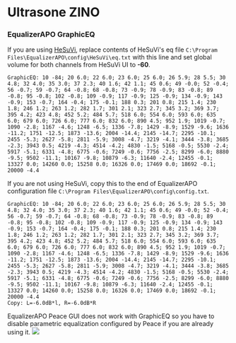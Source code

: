 # Ultrasone ZINO
### EqualizerAPO GraphicEQ
If you are using [HeSuVi](https://sourceforge.net/projects/hesuvi/), replace contents of HeSuVi's eq file `C:\Program Files\EqualizerAPO\config\HeSuVi\eq.txt` with this line and set global volume for both channels from HeSuVi UI to **-60**.
```
GraphicEQ: 10 -84; 20 6.0; 22 6.0; 23 6.0; 25 6.0; 26 5.9; 28 5.5; 30 4.8; 32 4.0; 35 3.0; 37 2.3; 40 1.6; 42 1.1; 45 0.6; 49 -0.0; 52 -0.4; 56 -0.7; 59 -0.7; 64 -0.8; 68 -0.8; 73 -0.9; 78 -0.9; 83 -0.8; 89 -0.8; 95 -0.8; 102 -0.8; 109 -0.9; 117 -0.9; 125 -0.9; 134 -0.9; 143 -0.9; 153 -0.7; 164 -0.4; 175 -0.1; 188 0.3; 201 0.8; 215 1.4; 230 1.8; 246 1.2; 263 1.2; 282 1.7; 301 2.1; 323 2.7; 345 3.2; 369 3.7; 395 4.2; 423 4.8; 452 5.2; 484 5.7; 518 6.0; 554 6.0; 593 6.0; 635 6.0; 679 6.0; 726 6.0; 777 6.0; 832 6.0; 890 4.5; 952 1.9; 1019 -0.7; 1090 -2.8; 1167 -4.6; 1248 -6.5; 1336 -7.8; 1429 -8.9; 1529 -9.6; 1636 -11.2; 1751 -12.5; 1873 -13.6; 2004 -14.4; 2145 -14.7; 2295 -10.1; 2455 -5.3; 2627 -5.8; 2811 -5.9; 3008 -4.7; 3219 -4.1; 3444 -3.8; 3685 -2.3; 3943 0.5; 4219 -4.3; 4514 -4.2; 4830 -1.5; 5168 -0.5; 5530 -2.4; 5917 -5.1; 6331 -4.8; 6775 -0.6; 7249 -0.6; 7756 -2.5; 8299 -6.0; 8880 -9.5; 9502 -11.1; 10167 -9.8; 10879 -6.3; 11640 -2.4; 12455 -0.1; 13327 0.0; 14260 0.0; 15258 0.0; 16326 0.0; 17469 0.0; 18692 -0.1; 20000 -4.4
```
If you are not using HeSuVi, copy this to the end of EqualizerAPO configuration file `C:\Program Files\EqualizerAPO\config\config.txt`.
```
GraphicEQ: 10 -84; 20 6.0; 22 6.0; 23 6.0; 25 6.0; 26 5.9; 28 5.5; 30 4.8; 32 4.0; 35 3.0; 37 2.3; 40 1.6; 42 1.1; 45 0.6; 49 -0.0; 52 -0.4; 56 -0.7; 59 -0.7; 64 -0.8; 68 -0.8; 73 -0.9; 78 -0.9; 83 -0.8; 89 -0.8; 95 -0.8; 102 -0.8; 109 -0.9; 117 -0.9; 125 -0.9; 134 -0.9; 143 -0.9; 153 -0.7; 164 -0.4; 175 -0.1; 188 0.3; 201 0.8; 215 1.4; 230 1.8; 246 1.2; 263 1.2; 282 1.7; 301 2.1; 323 2.7; 345 3.2; 369 3.7; 395 4.2; 423 4.8; 452 5.2; 484 5.7; 518 6.0; 554 6.0; 593 6.0; 635 6.0; 679 6.0; 726 6.0; 777 6.0; 832 6.0; 890 4.5; 952 1.9; 1019 -0.7; 1090 -2.8; 1167 -4.6; 1248 -6.5; 1336 -7.8; 1429 -8.9; 1529 -9.6; 1636 -11.2; 1751 -12.5; 1873 -13.6; 2004 -14.4; 2145 -14.7; 2295 -10.1; 2455 -5.3; 2627 -5.8; 2811 -5.9; 3008 -4.7; 3219 -4.1; 3444 -3.8; 3685 -2.3; 3943 0.5; 4219 -4.3; 4514 -4.2; 4830 -1.5; 5168 -0.5; 5530 -2.4; 5917 -5.1; 6331 -4.8; 6775 -0.6; 7249 -0.6; 7756 -2.5; 8299 -6.0; 8880 -9.5; 9502 -11.1; 10167 -9.8; 10879 -6.3; 11640 -2.4; 12455 -0.1; 13327 0.0; 14260 0.0; 15258 0.0; 16326 0.0; 17469 0.0; 18692 -0.1; 20000 -4.4
Copy: L=-6.0dB*l, R=-6.0dB*R
```
EqualizerAPO Peace GUI does not work with GraphicEQ so you have to disable parametric equalization configured by Peace if you are already using it.
![](https://raw.githubusercontent.com/jaakkopasanen/AutoEq/master/results/SBAF-Serious/headphoncecom/onear/Ultrasone%20ZINO/Ultrasone%20ZINO.png)
